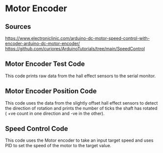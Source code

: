 # Motor Encoder

## Sources
https://www.electroniclinic.com/arduino-dc-motor-speed-control-with-encoder-arduino-dc-motor-encoder/
https://github.com/curiores/ArduinoTutorials/tree/main/SpeedControl

## Motor Encoder Test Code
This code prints raw data from the hall effect sensors to the serial monitor. 

## Motor Encoder Position Code
This code uses the data from the slightly offset hall effect sensors to detect the direction of rotation
and prints the number of ticks the shaft has rotated ( +ve count in one direction and -ve in the other).

## Speed Control Code
This code uses the Motor encoder to take an input target speed and uses PID to set the speed of the motor to the target value.
